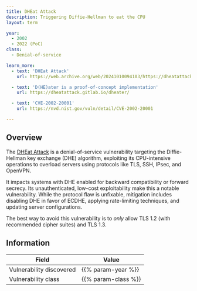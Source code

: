 ```yaml
---
title: DHEat Attack
description: Triggering Diffie-Hellman to eat the CPU
layout: term

year:
  - 2002
  - 2022 (PoC)
class:
  - Denial-of-service

learn_more:
  - text: 'DHEat Attack'
    url: https://web.archive.org/web/20241010094103/https://dheatattack.com/

  - text: 'D(HE)ater is a proof-of-concept implementation'
    url: https://dheatattack.gitlab.io/dheater/

  - text: 'CVE-2002-20001'
    url: https://nvd.nist.gov/vuln/detail/CVE-2002-20001

---
```


## Overview

The [DHEat Attack] is a denial-of-service vulnerability targeting the Diffie-Hellman key exchange (DHE) algorithm, exploiting its CPU-intensive operations to overload servers using protocols like TLS, SSH, IPsec, and OpenVPN.

It impacts systems with DHE enabled for backward compatibility or forward secrecy. Its unauthenticated, low-cost exploitability make this a notable vulnerability. While the protocol flaw is unfixable, mitigation includes disabling DHE in favor of ECDHE, applying rate-limiting techniques, and updating server configurations.

The best way to avoid this vulnerability is to _only_ allow TLS 1.2 (with recommended cipher suites) and TLS 1.3.

## Information

| Field                    | Value               |
|--------------------------|---------------------|
| Vulnerability discovered | {{% param-year %}}  |
| Vulnerability class      | {{% param-class %}} |

[DHEat Attack]: https://web.archive.org/web/20241010094103/https://dheatattack.com/
